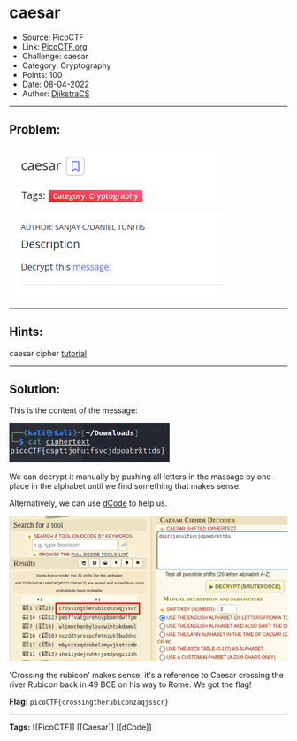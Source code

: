 # caesar
* Source: PicoCTF
* Link: [PicoCTF.org](https://picoctf.org/)
* Challenge: caesar
* Category: Cryptography
* Points: 100
* Date: 08-04-2022
* Author: [DjikstraCS](https://github.com/DjikstraCS)

---
## Problem:
![](./attachments/Pasted%20image%2020220408202852.png)

---
## Hints:
caesar cipher [tutorial](https://learncryptography.com/classical-encryption/caesar-cipher)

---
## Solution:
This is the content of the message:

![](./attachments/Pasted%20image%2020220408203107.png)

We can decrypt it manually by pushing all letters in the massage by one place in the alphabet until we find something that makes sense.

Alternatively, we can use [dCode](https://www.dcode.fr/) to help us.

![](./attachments/Pasted%20image%2020220408203845.png)

'Crossing the rubicon' makes sense, it's a reference to Caesar crossing the river Rubicon back in 49 BCE on his way to Rome. We got the flag!

**Flag:** `picoCTF{crossingtherubiconzaqjsscr}`

---
**Tags:** [[PicoCTF]] [[Caesar]] [[dCode]]